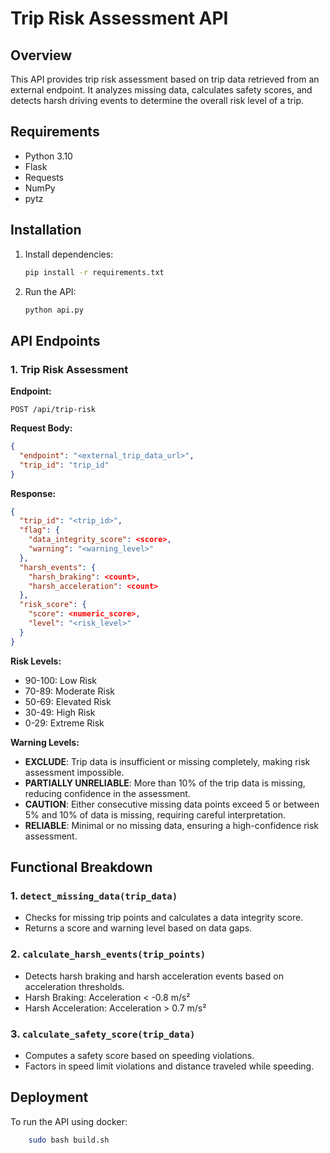 # Trip Risk Assessment API

## Overview
This API provides trip risk assessment based on trip data retrieved from an external endpoint. It analyzes missing data, calculates safety scores, and detects harsh driving events to determine the overall risk level of a trip.

## Requirements
- Python 3.10
- Flask
- Requests
- NumPy
- pytz

## Installation
1. Install dependencies:
   ```sh
   pip install -r requirements.txt
   ```
2. Run the API:
   ```sh
   python api.py
   ```

## API Endpoints
### 1. Trip Risk Assessment
**Endpoint:**
```
POST /api/trip-risk
```

**Request Body:**
```json
{
  "endpoint": "<external_trip_data_url>",
  "trip_id": "trip_id"
}
```

**Response:**
```json
{
  "trip_id": "<trip_id>",
  "flag": {
    "data_integrity_score": <score>,
    "warning": "<warning_level>"
  },
  "harsh_events": {
    "harsh_braking": <count>,
    "harsh_acceleration": <count>
  },
  "risk_score": {
    "score": <numeric_score>,
    "level": "<risk_level>"
  }
}
```

**Risk Levels:**
- 90-100: Low Risk
- 70-89: Moderate Risk
- 50-69: Elevated Risk
- 30-49: High Risk
- 0-29: Extreme Risk

**Warning Levels:**
- **EXCLUDE**: Trip data is insufficient or missing completely, making risk assessment impossible.
- **PARTIALLY UNRELIABLE**: More than 10% of the trip data is missing, reducing confidence in the assessment.
- **CAUTION**: Either consecutive missing data points exceed 5 or between 5% and 10% of data is missing, requiring careful interpretation.
- **RELIABLE**: Minimal or no missing data, ensuring a high-confidence risk assessment.

## Functional Breakdown

### 1. `detect_missing_data(trip_data)`
- Checks for missing trip points and calculates a data integrity score.
- Returns a score and warning level based on data gaps.

### 2. `calculate_harsh_events(trip_points)`
- Detects harsh braking and harsh acceleration events based on acceleration thresholds.
- Harsh Braking: Acceleration < -0.8 m/s²
- Harsh Acceleration: Acceleration > 0.7 m/s²

### 3. `calculate_safety_score(trip_data)`
- Computes a safety score based on speeding violations.
- Factors in speed limit violations and distance traveled while speeding.

## Deployment
To run the API using docker:
```sh
    sudo bash build.sh
```




